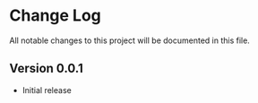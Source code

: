 # Change Log

All notable changes to this project will be documented in this file.

## Version 0.0.1
- Initial release